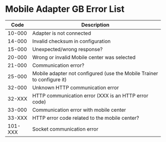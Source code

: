 # Mobile Adapter GB Error List

| Code    | Description                                                             |
| ------- | ----------------------------------------------------------------------- |
| 10-000  | Adapter is not connected                                                |
| 14-000  | Invalid checksum in configuration                                       |
| 15-000  | Unexpected/wrong response?                                              |
| 20-000  | Wrong or invalid Mobile center was selected                             |
| 21-000  | Communication error?                                                    |
| 25-000  | Mobile adapter not configured (use the Mobile Trainer to configure it)  |
| 32-000  | Unknown HTTP communication error                                        |
| 32-XXX  | HTTP communication error (XXX is an HTTP error code)                    |
| 33-000  | Communication error with mobile center                                  |
| 33-XXX  | HTTP error code related to the mobile center?                           |
| 101-XXX | Socket communication error                                              |
